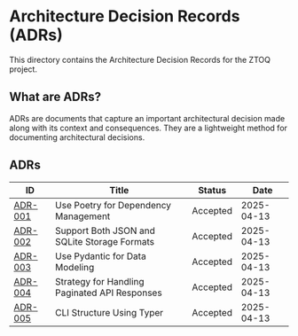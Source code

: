 # Architecture Decision Records (ADRs)

This directory contains the Architecture Decision Records for the ZTOQ project.

## What are ADRs?

ADRs are documents that capture an important architectural decision made along with its context and consequences. They are a lightweight method for documenting architectural decisions.

## ADRs

| ID | Title | Status | Date |
|----|-------|--------|------|
| [ADR-001](001-use-poetry-for-dependency-management.md) | Use Poetry for Dependency Management | Accepted | 2025-04-13 |
| [ADR-002](002-storage-formats.md) | Support Both JSON and SQLite Storage Formats | Accepted | 2025-04-13 |
| [ADR-003](003-use-pydantic-models.md) | Use Pydantic for Data Modeling | Accepted | 2025-04-13 |
| [ADR-004](004-pagination-handling.md) | Strategy for Handling Paginated API Responses | Accepted | 2025-04-13 |
| [ADR-005](005-cli-structure.md) | CLI Structure Using Typer | Accepted | 2025-04-13 |